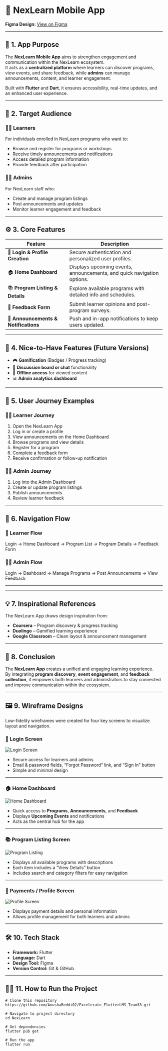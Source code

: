 # 📱 NexLearn Mobile App  
**Figma Design:** [View on Figma](https://www.figma.com/design/B4tfxFwFK4HilQFP5s1JhU/Flutter-project?node-id=44-34&p=f&t=7Uu3Wk4FqvbDTTLL-0)  

---

## 🧩 1. App Purpose  
The **NexLearn Mobile App** aims to strengthen engagement and communication within the NexLearn ecosystem.  
It acts as a **centralized platform** where learners can discover programs, view events, and share feedback, while **admins** can manage announcements, content, and learner engagement.  

Built with **Flutter** and **Dart**, it ensures accessibility, real-time updates, and an enhanced user experience.  

---

## 🎯 2. Target Audience  

### 👩‍🎓 Learners  
For individuals enrolled in NexLearn programs who want to:  
- Browse and register for programs or workshops  
- Receive timely announcements and notifications  
- Access detailed program information  
- Provide feedback after participation  

### 🧑‍💼 Admins  
For NexLearn staff who:  
- Create and manage program listings  
- Post announcements and updates  
- Monitor learner engagement and feedback  

---

## ⚙️ 3. Core Features  

| **Feature** | **Description** |
|--------------|----------------|
| 🔐 **Login & Profile Creation** | Secure authentication and personalized user profiles. |
| 🏠 **Home Dashboard** | Displays upcoming events, announcements, and quick navigation options. |
| 📚 **Program Listing & Details** | Explore available programs with detailed info and schedules. |
| 📝 **Feedback Form** | Submit learner opinions and post-program surveys. |
| 🔔 **Announcements & Notifications** | Push and in-app notifications to keep users updated. |

---

## 🌟 4. Nice-to-Have Features (Future Versions)  
- 🎮 **Gamification** (Badges / Progress tracking)  
- 💬 **Discussion board or chat** functionality  
- 📶 **Offline access** for viewed content  
- 📊 **Admin analytics dashboard**  

---

## 🧭 5. User Journey Examples  

### 👩‍🎓 Learner Journey  
1. Open the NexLearn App  
2. Log in or create a profile  
3. View announcements on the Home Dashboard  
4. Browse programs and view details  
5. Register for a program  
6. Complete a feedback form  
7. Receive confirmation or follow-up notification  

### 🧑‍💼 Admin Journey  
1. Log into the Admin Dashboard  
2. Create or update program listings  
3. Publish announcements  
4. Review learner feedback  

---

## 🔀 6. Navigation Flow  

### 📲 Learner Flow  
Login → Home Dashboard → Program List → Program Details → Feedback Form


### 🧑‍💼 Admin Flow  
Login → Dashboard → Manage Programs → Post Announcements → View Feedback

---

---

## 💡 7. Inspirational References  
The NexLearn App draws design inspiration from:  
- **Coursera** – Program discovery & progress tracking  
- **Duolingo** – Gamified learning experience  
- **Google Classroom** – Clean layout & announcement management  

---

## 🏁 8. Conclusion  
The **NexLearn App** creates a unified and engaging learning experience.  
By integrating **program discovery**, **event engagement**, and **feedback collection**, it empowers both learners and administrators to stay connected and improve communication within the ecosystem.  

---

## 🖼️ 9. Wireframe Designs  

Low-fidelity wireframes were created for four key screens to visualize layout and navigation.

### 🔐 Login Screen  
![Login Screen](assets/images/login_screen.jpeg)  
- Secure access for learners and admins  
- Email & password fields, “Forgot Password” link, and “Sign In” button  
- Simple and minimal design  

---

### 🏠 Home Dashboard  
![Home Dashboard](images/home_dashboard.jpeg)  
- Quick access to **Programs**, **Announcements**, and **Feedback**  
- Displays **Upcoming Events** and notifications  
- Acts as the central hub for the app  

---

### 📚 Program Listing Screen  
![Program Listing](images/program_listing.jpeg)  
- Displays all available programs with descriptions  
- Each item includes a “View Details” button  
- Includes search and category filters for easy navigation  

---

### 👤 Payments / Profile Screen  
![Profile Screen](images/profile_screen.jpeg)  
- Displays payment details and personal information  
- Allows profile management for both learners and admins  

---

## 🛠️ 10. Tech Stack  
- **Framework:** Flutter  
- **Language:** Dart  
- **Design Tool:** Figma  
- **Version Control:** Git & GitHub  

---

## 🧑‍💻 11. How to Run the Project  

```
# Clone this repository
https://github.com/AnushaReddi02/Excelerate_FlutterLMS_Team33.git

# Navigate to project directory
cd NexLearn

# Get dependencies
flutter pub get

# Run the app
flutter run
```


